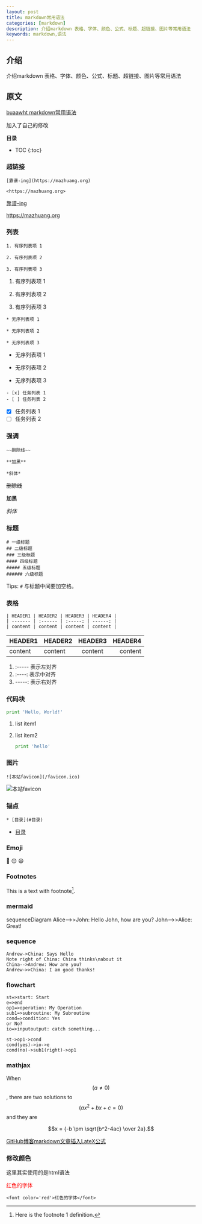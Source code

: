 ```yaml
---
layout: post
title: markdown常用语法
categories: [markdown]
description: 介绍markdown 表格、字体、颜色、公式、标题、超链接、图片等常用语法
keywords: markdown,语法
---
```

## 介绍
介绍markdown 表格、字体、颜色、公式、标题、超链接、图片等常用语法
## 原文
[buaawht markdown常用语法](https://buaawht.github.io/wiki/markdown)

加入了自己的修改

**目录**

* TOC
{:toc}


### 超链接

```
[靠谱-ing](https://mazhuang.org)

<https://mazhuang.org>
```

[靠谱-ing](https://mazhuang.org)  

<https://mazhuang.org>

### 列表

```
1. 有序列表项 1

2. 有序列表项 2

3. 有序列表项 3
```

1. 有序列表项 1

2. 有序列表项 2

3. 有序列表项 3

```
* 无序列表项 1

* 无序列表项 2

* 无序列表项 3
```

* 无序列表项 1

* 无序列表项 2

* 无序列表项 3

```
- [x] 任务列表 1
- [ ] 任务列表 2
```

- [x] 任务列表 1
- [ ] 任务列表 2

### 强调

```
~~删除线~~

**加黑**

*斜体*
```

~~删除线~~

**加黑**

*斜体*

### 标题

```
# 一级标题
## 二级标题
### 三级标题
#### 四级标题
##### 五级标题
###### 六级标题
```

Tips: `#` 与标题中间要加空格。

### 表格

```
| HEADER1 | HEADER2 | HEADER3 | HEADER4 |
| ------- | :------ | :-----: | ------: |
| content | content | content | content |
```

| HEADER1 | HEADER2 | HEADER3 | HEADER4 |
| ------- | :------ | :-----: | ------: |
| content | content | content | content |

1. :----- 表示左对齐
2. :----: 表示中对齐
3. -----: 表示右对齐

### 代码块

```python
print 'Hello, World!'
```

1. list item1

2. list item2

   ```python
   print 'hello'
   ```

### 图片

```
![本站favicon](/favicon.ico)
```

![本站favicon](/favicon.ico)

### 锚点

```
* [目录](#目录)
```

* [目录](#目录)

### Emoji

:camel:
:blush:
:smile:

### Footnotes

This is a text with footnote[^1].

### mermaid

<div class="mermaid">
sequenceDiagram
    Alice-->>John: Hello John, how are you?
    John-->>Alice: Great!
</div>

### sequence

```sequence
Andrew->China: Says Hello
Note right of China: China thinks\nabout it
China-->Andrew: How are you?
Andrew->>China: I am good thanks!
```

### flowchart

```flow
st=>start: Start
e=>end
op1=>operation: My Operation
sub1=>subroutine: My Subroutine
cond=>condition: Yes
or No?
io=>inputoutput: catch something...

st->op1->cond
cond(yes)->io->e
cond(no)->sub1(right)->op1
```

### mathjax

When $$(a \ne 0)$$, there are two solutions to $$(ax^2 + bx + c = 0)$$ and they are

$$x = {-b \pm \sqrt{b^2-4ac} \over 2a}.$$

[^1]: Here is the footnote 1 definition.

[GitHub博客markdown文章插入LateX公式](https://gongenbo.github.io/2020/07/17/github_page_add_latex_formula/)


### 修改颜色
这里其实使用的是html语法

<font color='red'>红色的字体</font>

```
<font color='red'>红色的字体</font>
```